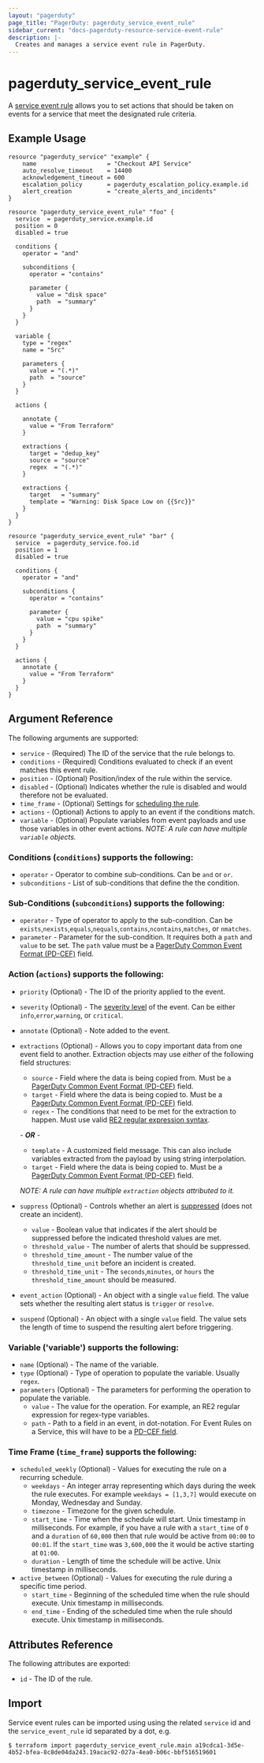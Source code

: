 ```yaml
---
layout: "pagerduty"
page_title: "PagerDuty: pagerduty_service_event_rule"
sidebar_current: "docs-pagerduty-resource-service-event-rule"
description: |-
  Creates and manages a service event rule in PagerDuty.
---
```


# pagerduty\_service_event_rule

A [service event rule](https://support.pagerduty.com/docs/rulesets#service-event-rules) allows you to set actions that should be taken on events for a service that meet the designated rule criteria.

## Example Usage

```hcl
resource "pagerduty_service" "example" {
	name                    = "Checkout API Service"
	auto_resolve_timeout    = 14400
	acknowledgement_timeout = 600
	escalation_policy       = pagerduty_escalation_policy.example.id
	alert_creation          = "create_alerts_and_incidents"
}

resource "pagerduty_service_event_rule" "foo" {
  service  = pagerduty_service.example.id
  position = 0
  disabled = true

  conditions {
    operator = "and"

    subconditions {
      operator = "contains"

      parameter {
        value = "disk space"
        path  = "summary"
      }
    }
  }

  variable {
    type = "regex"
    name = "Src"

    parameters {
      value = "(.*)"
      path  = "source"
    }
  }

  actions {

    annotate {
      value = "From Terraform"
    }

    extractions {
      target = "dedup_key"
      source = "source"
      regex  = "(.*)"
    }

    extractions {
      target   = "summary"
      template = "Warning: Disk Space Low on {{Src}}"
    }
  }
}

resource "pagerduty_service_event_rule" "bar" {
  service  = pagerduty_service.foo.id
  position = 1
  disabled = true

  conditions {
    operator = "and"

    subconditions {
      operator = "contains"

      parameter {
        value = "cpu spike"
        path  = "summary"
      }
    }
  }

  actions {
    annotate {
      value = "From Terraform"
    }
  }
}
```

## Argument Reference

The following arguments are supported:

* `service` - (Required) The ID of the service that the rule belongs to.
* `conditions` - (Required) Conditions evaluated to check if an event matches this event rule.
* `position` - (Optional) Position/index of the rule within the service.
* `disabled` - (Optional) Indicates whether the rule is disabled and would therefore not be evaluated.
* `time_frame` - (Optional) Settings for [scheduling the rule](https://support.pagerduty.com/docs/rulesets#section-scheduled-event-rules). 
* `actions` - (Optional) Actions to apply to an event if the conditions match.
* `variable` - (Optional) Populate variables from event payloads and use those variables in other event actions. *NOTE: A rule can have multiple `variable` objects.*

### Conditions (`conditions`) supports the following:

* `operator` - Operator to combine sub-conditions. Can be `and` or `or`.
* `subconditions` - List of sub-conditions that define the the condition. 

### Sub-Conditions (`subconditions`) supports the following:

* `operator` - Type of operator to apply to the sub-condition. Can be `exists`,`nexists`,`equals`,`nequals`,`contains`,`ncontains`,`matches`, or `nmatches`.
* `parameter` - Parameter for the sub-condition. It requires both a `path` and `value` to be set. The `path` value must be a [PagerDuty Common Event Format (PD-CEF)](https://support.pagerduty.com/docs/pd-cef) field. 

### Action (`actions`) supports the following:

* `priority` (Optional) - The ID of the priority applied to the event.
* `severity` (Optional)  - The [severity level](https://support.pagerduty.com/docs/rulesets#section-set-severity-with-event-rules) of the event. Can be either `info`,`error`,`warning`, or `critical`.
* `annotate` (Optional) - Note added to the event.
* `extractions` (Optional) - Allows you to copy important data from one event field to another. Extraction objects may use *either* of the following field structures:
	* `source` - Field where the data is being copied from. Must be a [PagerDuty Common Event Format (PD-CEF)](https://support.pagerduty.com/docs/pd-cef) field.
	* `target` - Field where the data is being copied to. Must be a [PagerDuty Common Event Format (PD-CEF)](https://support.pagerduty.com/docs/pd-cef) field.
	* `regex` - The conditions that need to be met for the extraction to happen. Must use valid [RE2 regular expression syntax](https://github.com/google/re2/wiki/Syntax).

	*- **OR** -*  
	
	* `template` - A customized field message. This can also include variables extracted from the payload by using string interpolation.
	* `target` - Field where the data is being copied to. Must be a [PagerDuty Common Event Format (PD-CEF)](https://support.pagerduty.com/docs/pd-cef) field.

	*NOTE: A rule can have multiple `extraction` objects attributed to it.*

* `suppress` (Optional) - Controls whether an alert is [suppressed](https://support.pagerduty.com/docs/rulesets#section-suppress-but-create-triggering-thresholds-with-event-rules) (does not create an incident).
	* `value` - Boolean value that indicates if the alert should be suppressed before the indicated threshold values are met.
	* `threshold_value` - The number of alerts that should be suppressed.
	* `threshold_time_amount` - The number value of the `threshold_time_unit` before an incident is created.
	* `threshold_time_unit` - The `seconds`,`minutes`, or `hours` the `threshold_time_amount` should be measured. 
* `event_action` (Optional) - An object with a single `value` field. The value sets whether the resulting alert status is `trigger` or `resolve`.
* `suspend` (Optional) - An object with a single `value` field. The value sets the length of time to suspend the resulting alert before triggering.

### Variable ('variable') supports the following:

* `name` (Optional) - The name of the variable.
* `type` (Optional) - Type of operation to populate the variable. Usually `regex`.
* `parameters` (Optional) - The parameters for performing the operation to populate the variable.
	* `value` - The value for the operation. For example, an RE2 regular expression for regex-type variables.
	* `path` - Path to a field in an event, in dot-notation. For Event Rules on a Service, this will have to be a [PD-CEF field](https://support.pagerduty.com/docs/pd-cef).

### Time Frame (`time_frame`) supports the following:

* `scheduled_weekly` (Optional) - Values for executing the rule on a recurring schedule.
	* `weekdays` - An integer array representing which days during the week the rule executes. For example `weekdays = [1,3,7]` would execute on Monday, Wednesday and Sunday.
	* `timezone` - Timezone for the given schedule.
	* `start_time` - Time when the schedule will start. Unix timestamp in milliseconds. For example, if you have a rule with a `start_time` of `0` and a `duration` of `60,000` then that rule would be active from `00:00` to `00:01`. If the `start_time` was `3,600,000` the it would be active starting at `01:00`.
	* `duration` - Length of time the schedule will be active.  Unix timestamp in milliseconds.
* `active_between` (Optional) - Values for executing the rule during a specific time period.
	* `start_time` - Beginning of the scheduled time when the rule should execute.  Unix timestamp in milliseconds.
	* `end_time` - Ending of the scheduled time when the rule should execute.  Unix timestamp in milliseconds.

## Attributes Reference

The following attributes are exported:

  * `id` - The ID of the rule.

## Import

Service event rules can be imported using using the related `service` id and the `service_event_rule` id separated by a dot, e.g.

```
$ terraform import pagerduty_service_event_rule.main a19cdca1-3d5e-4b52-bfea-8c8de04da243.19acac92-027a-4ea0-b06c-bbf516519601
```
